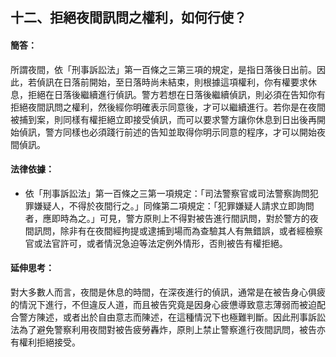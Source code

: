 ## 十二、拒絕夜間訊問之權利，如何行使？

#### 簡答：

所謂夜間，依「刑事訴訟法」第一百條之三第三項的規定，是指日落後日出前。因此，若偵訊在日落前開始，至日落時尚未結束，則根據這項權利，你有權要求休息，拒絕在日落後繼續進行偵訊。警方若想在日落後繼續偵訊，則必須在告知你有拒絕夜間訊問之權利，然後經你明確表示同意後，才可以繼續進行。若你是在夜間被捕到案，則同樣有權拒絕立即接受偵訊，而可以要求警方讓你休息到日出後再開始偵訊，警方同樣也必須踐行前述的告知並取得你明示同意的程序，才可以開始夜間偵訊。

#### 法律依據：

* 依「刑事訴訟法」第一百條之三第一項規定：「司法警察官或司法警察詢問犯罪嫌疑人，不得於夜間行之。」同條第二項規定：「犯罪嫌疑人請求立即詢問者，應即時為之。」可見，警方原則上不得對被告進行間訊問，對於警方的夜間訊問，除非有在夜間經拘提或逮捕到場而為查驗其人有無錯誤，或者經檢察官或法官許可，或者情況急迫等法定例外情形，否則被告有權拒絕。

#### 延伸思考：

對大多數人而言，夜間是休息的時間，在深夜進行的偵訊，通常是在被告身心俱疲的情況下進行，不但違反人道，而且被告究竟是因身心疲憊導致意志薄弱而被迫配合警方陳述，或者出於自由意志而陳述，在這種情況下也極難判斷。因此刑事訴訟法為了避免警察利用夜間對被告疲勞轟炸，原則上禁止警察進行夜間訊問，被告亦有權利拒絕接受。
